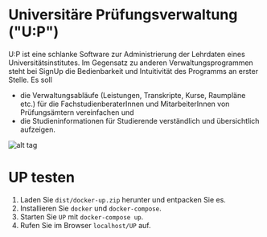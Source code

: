 # Universitäre Prüfungsverwaltung ("U:P")
U:P ist eine schlanke Software zur Administrierung der Lehrdaten eines Universitätsinstitutes. Im Gegensatz zu anderen Verwaltungsprogrammen steht bei SignUp die Bedienbarkeit und Intuitivität des Programms an erster Stelle. 
Es soll 
- die Verwaltungsabläufe (Leistungen, Transkripte, Kurse, Raumpläne etc.) für die FachstudienberaterInnen und MitarbeiterInnen von Prüfungsämtern vereinfachen und
- die Studieninformationen für Studierende verständlich und übersichtlich aufzeigen.

![alt tag](http://www.as.uni-heidelberg.de/images/Studierendenakte.png)

# UP testen 
1. Laden Sie `dist/docker-up.zip` herunter und entpacken Sie es.
2. Installieren Sie `docker` und `docker-compose`.
3. Starten Sie `UP` mit `docker-compose up`.
4. Rufen Sie im Browser `localhost/UP` auf.



